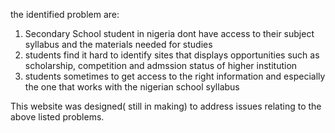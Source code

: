 the identified problem are:
1) Secondary School student in nigeria dont have access to their subject syllabus and the materials needed for studies
2) students find it hard to identify sites that displays opportunities such as scholarship, competition and admssion status of higher institution
3) students sometimes to get access to the right information and especially the one that works with the nigerian school syllabus

This website was designed( still in making) to address issues relating to the above listed problems.
